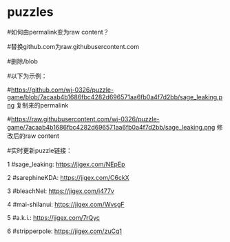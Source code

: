 # puzzles
#如何由permalink变为raw content？

#替换github.com为raw.githubusercontent.com

#删除/blob

#以下为示例：

#https://github.com/wj-0326/puzzle-game/blob/7acaab4b1686fbc4282d696571aa6fb0a4f7d2bb/sage_leaking.png 复制来的permalink

#https://raw.githubusercontent.com/wj-0326/puzzle-game/7acaab4b1686fbc4282d696571aa6fb0a4f7d2bb/sage_leaking.png 修改后的raw content

#实时更新puzzle链接：

1 #sage_leaking: https://jigex.com/NEpEp

2 #sarephineKDA: https://jigex.com/C6ckX

3 #bleachNel: https://jigex.com/i477v

4 #mai-shilanui: https://jigex.com/WvsgF

5 #a.k.i.: https://jigex.com/7rQyc

6 #stripperpole: https://jigex.com/zuCq1
